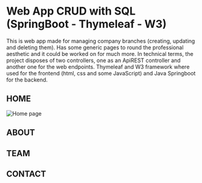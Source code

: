 # Web App CRUD with SQL (SpringBoot - Thymeleaf - W3)

This is web app made for managing company branches (creating, updating and deleting them). Has some generic pages to round the professional aesthetic and it could be worked on for much more. In technical terms, the project disposes of two controllers, one as an ApiREST controller and another one for the web endpoints. Thymeleaf and W3 framework where used for the frontend (html, css and some JavaScript) and Java Springboot for the backend.

## HOME
![Home page](s05t01n01/src/main/resources/static/images/Home1.png)

## ABOUT
## TEAM
## CONTACT
